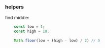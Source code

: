### helpers

find middle:

```javascript
    const low = 1;
    const high = 10;
    
    Math.floor(low + (high - low) / 2) // 5
```